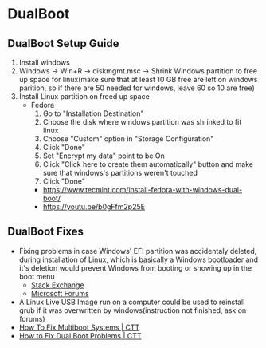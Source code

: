 # DualBoot
## DualBoot Setup Guide
1. Install windows
2. Windows -> Win+R -> diskmgmt.msc -> Shrink Windows partition to free up space for linux(make sure that at least 10 GB free are left on windows parition, so if there are 50 needed for windows, leave 60 so 10 are free)
3. Install Linux partition on freed up space
	* Fedora
		1. Go to "Installation Destination"
		2. Choose the disk where windows partition was shrinked to fit linux
		3. Choose "Custom" option in "Storage Configuration"
		4. Click "Done"
		5. Set "Encrypt my data" point to be On
		6. Click "Click here to create them automatically" button and make sure that windows's partitions weren't touched
		7. Click "Done"
		* https://www.tecmint.com/install-fedora-with-windows-dual-boot/
		* https://youtu.be/b0gFfm2p25E

## DualBoot Fixes
* Fixing problems in case Windows' EFI partition was accidentaly deleted, during installation of Linux, which is basically a Windows bootloader and it's deletion would prevent Windows from booting or showing up in the boot menu
	* [Stack Exchange](https://unix.stackexchange.com/questions/671607/deleted-the-windows-efi-partition-what-to-do)
	* [Microsoft Forums](https://answers.microsoft.com/en-us/windows/forum/all/accidentally-deleted-windows-10-boot-partition-how/181745f9-3303-4968-9851-5c213db9c89c)
* A Linux Live USB Image run on a computer could be used to reinstall grub if it was overwritten by windows(instruction not finished, ask on forums)
* [How To Fix Multiboot Systems | CTT](https://youtu.be/3oQfnNhk7qU)
* [How to Fix Dual Boot Problems | CTT](https://youtu.be/gEB6JEYZekE)
